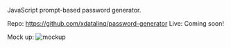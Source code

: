 JavaScript prompt-based password generator. 

Repo: https://github.com/xdatalinq/password-generator
Live: Coming soon!

Mock up:
![mockup](https://user-images.githubusercontent.com/89672040/157566211-78d55810-ada1-4e25-a6ed-472db47b3380.png)
